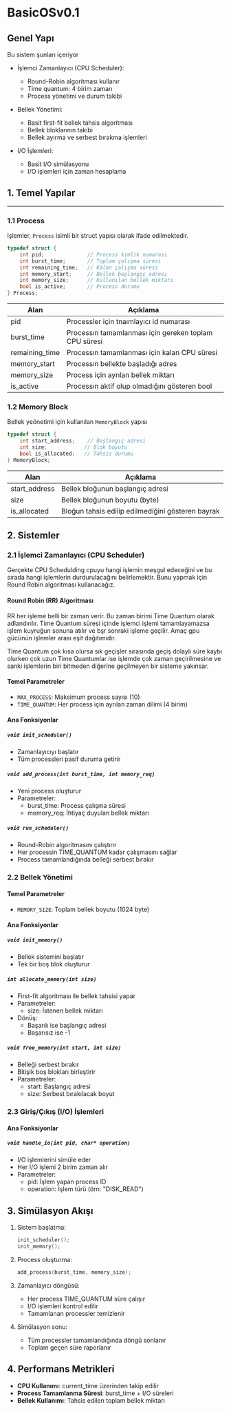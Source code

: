 # BasicOSv0.1

## Genel Yapı
Bu sistem şunları içeriyor

+ İşlemci Zamanlayıcı (CPU Scheduler):

  - Round-Robin algoritması kullanır
  - Time quantum: 4 birim zaman
  - Process yönetimi ve durum takibi


+ Bellek Yönetimi:

  - Basit first-fit bellek tahsis algoritması
  - Bellek bloklarının takibi
  - Bellek ayırma ve serbest bırakma işlemleri


+ I/O İşlemleri:

  - Basit I/O simülasyonu
  - I/O işlemleri için zaman hesaplama



## 1. Temel Yapılar 
--------

### 1.1 Process

Işlemler, `Process` isimli bir struct yapısı olarak ifade edilmektedir.

```c
typedef struct {
    int pid;              // Process kimlik numarası
    int burst_time;       // Toplam çalışma süresi
    int remaining_time;   // Kalan çalışma süresi
    int memory_start;     // Bellek başlangıç adresi
    int memory_size;      // Kullanılan bellek miktarı
    bool is_active;       // Process durumu
} Process;
```
|Alan | Açıklama |
|---------|---------------------------|
|pid| Processler için tnaımlayıcı id numarası|
|burst_time|Processın tamamlanması için gereken toplam CPU süresi|
|remaining_time|Processın tamamlanması için kalan CPU süresi|
|memory_start|Processın bellekte başladığı adres|
|memory_size|Process için ayrılan bellek miktarı|
|is_active|Processın aktif olup olmadığını gösteren bool|


### 1.2 Memory Block

Bellek yeönetimi için kullanılan `MemoryBlock` yapısı

```c
typedef struct {
    int start_address;    // Başlangıç adresi
    int size;            // Blok boyutu
    bool is_allocated;   // Tahsis durumu
} MemoryBlock;

```
|Alan|Açıklama|
|-----|--------|
|start_address|Bellek bloğunun başlangıç adresi|
|size |Bellek bloğunun boyutu (byte)|
|is_allocated|Bloğun tahsis edilip edilmediğini gösteren bayrak|


## 2. Sistemler

### 2.1 İşlemci Zamanlayıcı (CPU Scheduler)

Gerçekte CPU Schedulding cpuyu hangi işlemin meşgul edeceğini ve bu sırada hangi işlemlerin durdurulacağını belirlemektir.
Bunu yapmak için Round Robin algoritması kullanacağız.

#### Round Robin (RR) Algoritması
RR her işleme belli bir zaman verir. Bu zaman birimi Time Quantum olarak adlandırılır. Time Quantum süresi içinde işlemci işlemi tamamlayamazsa işlem kuyruğun sonuna atılır ve bşr sonraki işleme geçilir. Amaç gpu gücünün işlemler arası eşit dağıtımıdır.

Time Quantum çok kısa olursa sık geçişler sırasında geçiş dolaylı süre kaybı olurken çok uzun Time Quantumlar ise işlemde çok zaman geçirilmesine ve sanki işlemlerin biri bitmeden diğerine geçilmeyen bir sisteme yakınsar.



#### Temel Parametreler
- `MAX_PROCESS`: Maksimum process sayısı (10)
- `TIME_QUANTUM`: Her process için ayrılan zaman dilimi (4 birim)

#### Ana Fonksiyonlar

##### `void init_scheduler()`
- Zamanlayıcıyı başlatır
- Tüm processleri pasif duruma getirir

##### `void add_process(int burst_time, int memory_req)`
- Yeni process oluşturur
- Parametreler:
  - burst_time: Process çalışma süresi
  - memory_req: İhtiyaç duyulan bellek miktarı

##### `void run_scheduler()`
- Round-Robin algoritmasını çalıştırır
- Her processin TIME_QUANTUM kadar çalışmasını sağlar
- Process tamamlandığında belleği serbest bırakır

### 2.2 Bellek Yönetimi

#### Temel Parametreler
- `MEMORY_SIZE`: Toplam bellek boyutu (1024 byte)

#### Ana Fonksiyonlar

##### `void init_memory()`
- Bellek sistemini başlatır
- Tek bir boş blok oluşturur

##### `int allocate_memory(int size)`
- First-fit algoritması ile bellek tahsisi yapar
- Parametreler:
  - size: İstenen bellek miktarı
- Dönüş:
  - Başarılı ise başlangıç adresi
  - Başarısız ise -1

##### `void free_memory(int start, int size)`
- Belleği serbest bırakır
- Bitişik boş blokları birleştirir
- Parametreler:
  - start: Başlangıç adresi
  - size: Serbest bırakılacak boyut

### 2.3 Giriş/Çıkış (I/O) İşlemleri

#### Ana Fonksiyonlar

##### `void handle_io(int pid, char* operation)`
- I/O işlemlerini simüle eder
- Her I/O işlemi 2 birim zaman alır
- Parametreler:
  - pid: İşlem yapan process ID
  - operation: İşlem türü (örn: "DISK_READ")

## 3. Simülasyon Akışı

1. Sistem başlatma:
   ```c
   init_scheduler();
   init_memory();
   ```

2. Process oluşturma:
   ```c
   add_process(burst_time, memory_size);
   ```

3. Zamanlayıcı döngüsü:
   - Her process TIME_QUANTUM süre çalışır
   - I/O işlemleri kontrol edilir
   - Tamamlanan processler temizlenir

4. Simülasyon sonu:
   - Tüm processler tamamlandığında döngü sonlanır
   - Toplam geçen süre raporlanır

## 4. Performans Metrikleri

- **CPU Kullanımı**: current_time üzerinden takip edilir
- **Process Tamamlanma Süresi**: burst_time + I/O süreleri
- **Bellek Kullanımı**: Tahsis edilen toplam bellek miktarı

